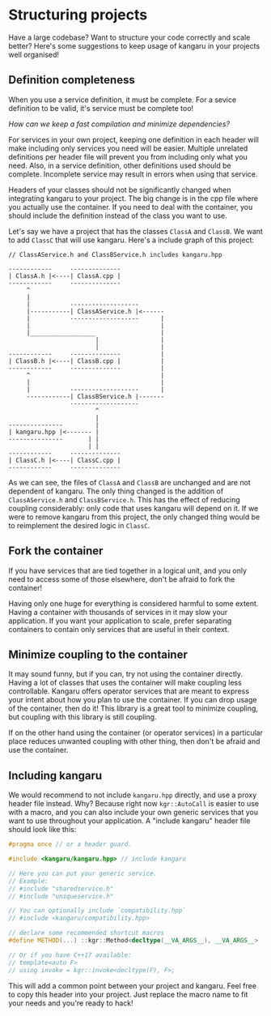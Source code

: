 Structuring projects
====================

Have a large codebase? Want to structure your code correctly and scale better?
Here's some suggestions to keep usage of kangaru in your projects well organised!

## Definition completeness

When you use a service definition, it must be complete. For a sevice definition to be valid, it's service must be complete too!

*How can we keep a fast compilation and minimize dependencies?*

For services in your own project, keeping one definition in each header will make including only services you need will be easier.
Multiple unrelated definitions per header file will prevent you from including only what you need.
Also, in a service definition, other definitions used should be complete. Incomplete service may result in errors when using that service.

Headers of your classes should not be significantly changed when integrating kangaru to your project.
The big change is in the cpp file where you actually use the container.
If you need to deal with the container, you should include the definition instead of the class you want to use.

Let's say we have a project that has the classes `ClassA` and `ClassB`. We want to add `ClassC` that will use kangaru.
Here's a include graph of this project:

    // ClassAService.h and ClassBService.h includes kangaru.hpp
    
    ------------     --------------
    | ClassA.h |<----| ClassA.cpp |
    ------------     --------------
         ^
         |
         |           -------------------
         |-----------| ClassAService.h |<------
         |           -------------------      |
         |                                    |
         |__________________                  |
                            |                 |
                            |                 |
    ------------     --------------           |
    | ClassB.h |<----| ClassB.cpp |           |
    ------------     --------------           |
         ^                                    |
         |                                    |
         |           -------------------      |
         ------------| ClassBService.h |-------
                     -------------------
                            ^
                            |
    ---------------         |
    | kangaru.hpp |<------- |
    ---------------       | |
                          | |
    ------------     --------------
    | ClassC.h |<----| ClassC.cpp |
    ------------     --------------
    
As we can see, the files of `ClassA` and `ClassB` are unchanged and are not dependent of kangaru. The only thing changed is the addition of `ClassAService.h` and `ClassBService.h`.
This has the effect of reducing coupling considerably: only code that uses kangaru will depend on it.
If we were to remove kangaru from this project, the only changed thing would be to reimplement the desired logic in `ClassC`.

## Fork the container

If you have services that are tied together in a logical unit, and you only need to access some of those elsewhere,
don't be afraid to fork the container!

Having only one huge for everything is considered harmful to some extent.
Having a container with thousands of services in it may slow your application.
If you want your application to scale, prefer separating containers to contain only services that are useful in their context.

## Minimize coupling to the container

It may sound funny, but if you can, try not using the container directly.
Having a lot of classes that uses the container will make coupling less controllable.
Kangaru offers operator services that are meant to express your intent about how you plan to use the container.
If you can drop usage of the container, then do it! This library is a great tool to minimize coupling,
but coupling with this library is still coupling.

If on the other hand using the container (or operator services) in a particular place
reduces unwanted coupling with other thing, then don't be afraid and use the container.

## Including kangaru

We would recommend to not include `kangaru.hpp` directly, and use a proxy header file instead. Why? Because right now `kgr::AutoCall` is easier to use with a macro, and you can also include your own generic services that you want to use throughout your application.
A "include kangaru" header file should look like this:

```c++
#pragma once // or a header guard.

#include <kangaru/kangaru.hpp> // include kangaru

// Here you can put your generic service.
// Example:
// #include "sharedservice.h"
// #include "uniqueservice.h"

// You can optionally include `compatibility.hpp`
// #include <kangaru/compatibility.hpp>

// declare some recommended shortcut macros
#define METHOD(...) ::kgr::Method<decltype(__VA_ARGS__), __VA_ARGS__>

// Or if you have C++17 available:
// template<auto F>
// using invoke = kgr::invoke<decltype(F), F>;
```

This will add a common point between your project and kangaru.
Feel free to copy this header into your project. Just replace the macro name to fit your needs and you're ready to hack!
